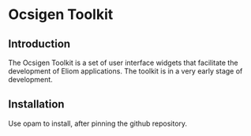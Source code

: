 # Ocsigen Toolkit

## Introduction

The Ocsigen Toolkit is a set of user interface widgets that facilitate
the development of Eliom applications. The toolkit is in a very early
stage of development.

## Installation

Use opam to install, after pinning the github repository.
